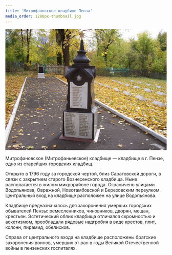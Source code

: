 ```yaml
---
title: 'Митрофановское кладбище Пенза'
media_order: 1280px-thumbnail.jpg
---
```


![1280px-thumbnail](1280px-thumbnail.jpg "1280px-thumbnail")

Митрофановское (Митрофаньевское) кладбище — кладбище в г. Пензе, одно из старейших городских кладбищ.

Открыто в 1796 году за городской чертой, близ Саратовской дороги, в связи с закрытием старого Вознесенского кладбища. Ныне располагается в жилом микрорайоне города. Ограничено улицами Водопьянова, Овражной, Новотамбовской и Березовским переулком. Центральный вход на кладбище расположен на улице Водопьянова.

Кладбище предназначалось для захоронения умерших городских обывателей Пензы: ремесленников, чиновников, дворян, мещан, крестьян. Эстетический облик кладбища отличался скромностью и аскетизмом, преобладали рядовые надгробия в виде крестов, плит, колонн, пирамид, обелисков.

Справа от центрального входа на кладбище расположены братские захоронения воинов, умерших от ран в годы Великой Отечественной войны в пензенских госпиталях.